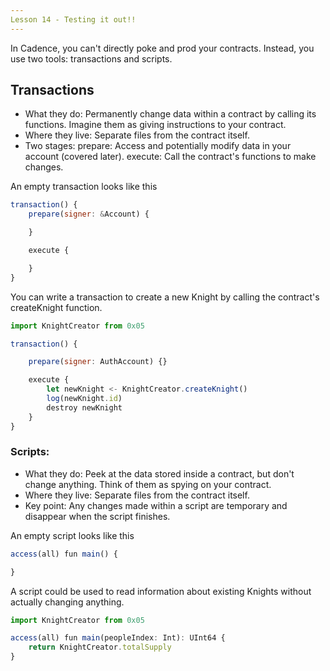 ```yaml
---
Lesson 14 - Testing it out!!
---
```


In Cadence, you can't directly poke and prod your contracts. Instead, you use two tools: transactions and scripts.

## Transactions

- What they do: Permanently change data within a contract by calling its functions. Imagine them as giving instructions to your contract.
- Where they live: Separate files from the contract itself.
- Two stages:
  prepare: Access and potentially modify data in your account (covered later).
  execute: Call the contract's functions to make changes.

An empty transaction looks like this

```jsx
transaction() {
    prepare(signer: &Account) {

    }

    execute {

    }
}
```

You can write a transaction to create a new Knight by calling the contract's createKnight function.

```jsx
import KnightCreator from 0x05

transaction() {

    prepare(signer: AuthAccount) {}

    execute {
        let newKnight <- KnightCreator.createKnight()
        log(newKnight.id)
        destroy newKnight
    }
}

```

### Scripts:

- What they do: Peek at the data stored inside a contract, but don't change anything. Think of them as spying on your contract.
- Where they live: Separate files from the contract itself.
- Key point: Any changes made within a script are temporary and disappear when the script finishes.

An empty script looks like this

```jsx
access(all) fun main() {

}
```

A script could be used to read information about existing Knights without actually changing anything.

```jsx
import KnightCreator from 0x05

access(all) fun main(peopleIndex: Int): UInt64 {
    return KnightCreator.totalSupply
}
```
